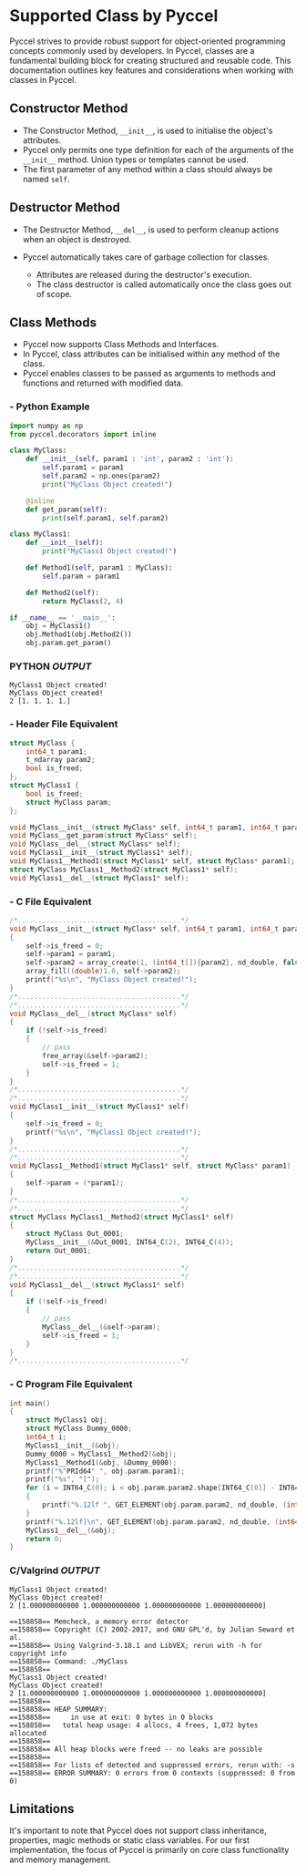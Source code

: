 # Supported Class by Pyccel

Pyccel strives to provide robust support for object-oriented programming concepts commonly used by developers. In Pyccel, classes are a fundamental building block for creating structured and reusable code. This documentation outlines key features and considerations when working with classes in Pyccel.

## Constructor Method

-   The Constructor Method, `__init__`, is used to initialise the object's attributes.
-   Pyccel only permits one type definition for each of the arguments of the `__init__` method. Union types or templates cannot be used.
-   The first parameter of any method within a class should always be named `self`.

## Destructor Method

-   The Destructor Method, `__del__`, is used to perform cleanup actions when an object is destroyed.

-   Pyccel automatically takes care of garbage collection for classes.
    -   Attributes are released during the destructor's execution.
    -   The class destructor is called automatically once the class goes out of scope.

## Class Methods

-   Pyccel now supports Class Methods and Interfaces.
-   In Pyccel, class attributes can be initialised within any method of the class.
-   Pyccel enables classes to be passed as arguments to methods and functions and returned with modified data.

### - Python Example

```python
import numpy as np
from pyccel.decorators import inline

class MyClass:
    def __init__(self, param1 : 'int', param2 : 'int'):
        self.param1 = param1
        self.param2 = np.ones(param2)
        print("MyClass Object created!")

    @inline
    def get_param(self):
        print(self.param1, self.param2)

class MyClass1:
    def __init__(self):
        print("MyClass1 Object created!")

    def Method1(self, param1 : MyClass):
        self.param = param1

    def Method2(self):
        return MyClass(2, 4)

if __name__ == '__main__':
    obj = MyClass1()
    obj.Method1(obj.Method2())
    obj.param.get_param()
```

### PYTHON _OUTPUT_
```Shell
MyClass1 Object created!
MyClass Object created!
2 [1. 1. 1. 1.]
```

### - Header File Equivalent

```C
struct MyClass {
    int64_t param1;
    t_ndarray param2;
    bool is_freed;
};
struct MyClass1 {
    bool is_freed;
    struct MyClass param;
};

void MyClass__init__(struct MyClass* self, int64_t param1, int64_t param2);
void MyClass__get_param(struct MyClass* self);
void MyClass__del__(struct MyClass* self);
void MyClass1__init__(struct MyClass1* self);
void MyClass1__Method1(struct MyClass1* self, struct MyClass* param1);
struct MyClass MyClass1__Method2(struct MyClass1* self);
void MyClass1__del__(struct MyClass1* self);
```
### - C File Equivalent

```C
/*........................................*/
void MyClass__init__(struct MyClass* self, int64_t param1, int64_t param2)
{
    self->is_freed = 0;
    self->param1 = param1;
    self->param2 = array_create(1, (int64_t[]){param2}, nd_double, false, order_c);
    array_fill((double)1.0, self->param2);
    printf("%s\n", "MyClass Object created!");
}
/*........................................*/
/*........................................*/
void MyClass__del__(struct MyClass* self)
{
    if (!self->is_freed)
    {
        // pass
        free_array(&self->param2);
        self->is_freed = 1;
    }
}
/*........................................*/
/*........................................*/
void MyClass1__init__(struct MyClass1* self)
{
    self->is_freed = 0;
    printf("%s\n", "MyClass1 Object created!");
}
/*........................................*/
/*........................................*/
void MyClass1__Method1(struct MyClass1* self, struct MyClass* param1)
{
    self->param = (*param1);
}
/*........................................*/
/*........................................*/
struct MyClass MyClass1__Method2(struct MyClass1* self)
{
    struct MyClass Out_0001;
    MyClass__init__(&Out_0001, INT64_C(2), INT64_C(4));
    return Out_0001;
}
/*........................................*/
/*........................................*/
void MyClass1__del__(struct MyClass1* self)
{
    if (!self->is_freed)
    {
        // pass
        MyClass__del__(&self->param);
        self->is_freed = 1;
    }
}
/*........................................*/
```

### - C Program File Equivalent
```C
int main()
{
    struct MyClass1 obj;
    struct MyClass Dummy_0000;
    int64_t i;
    MyClass1__init__(&obj);
    Dummy_0000 = MyClass1__Method2(&obj);
    MyClass1__Method1(&obj, &Dummy_0000);
    printf("%"PRId64" ", obj.param.param1);
    printf("%s", "[");
    for (i = INT64_C(0); i < obj.param.param2.shape[INT64_C(0)] - INT64_C(1); i += INT64_C(1))
    {
        printf("%.12lf ", GET_ELEMENT(obj.param.param2, nd_double, (int64_t)i));
    }
    printf("%.12lf]\n", GET_ELEMENT(obj.param.param2, nd_double, (int64_t)obj.param.param2.shape[INT64_C(0)] - INT64_C(1)));
    MyClass1__del__(&obj);
    return 0;
}
```

### C/Valgrind _OUTPUT_

```Shell
MyClass1 Object created!
MyClass Object created!
2 [1.000000000000 1.000000000000 1.000000000000 1.000000000000]

==158858== Memcheck, a memory error detector
==158858== Copyright (C) 2002-2017, and GNU GPL'd, by Julian Seward et al.
==158858== Using Valgrind-3.18.1 and LibVEX; rerun with -h for copyright info
==158858== Command: ./MyClass
==158858==
MyClass1 Object created!
MyClass Object created!
2 [1.000000000000 1.000000000000 1.000000000000 1.000000000000]
==158858==
==158858== HEAP SUMMARY:
==158858==     in use at exit: 0 bytes in 0 blocks
==158858==   total heap usage: 4 allocs, 4 frees, 1,072 bytes allocated
==158858==
==158858== All heap blocks were freed -- no leaks are possible
==158858==
==158858== For lists of detected and suppressed errors, rerun with: -s
==158858== ERROR SUMMARY: 0 errors from 0 contexts (suppressed: 0 from 0)
```

## Limitations

It's important to note that Pyccel does not support class inheritance, properties, magic methods or static class variables. For our first implementation, the focus of Pyccel is primarily on core class functionality and memory management.
